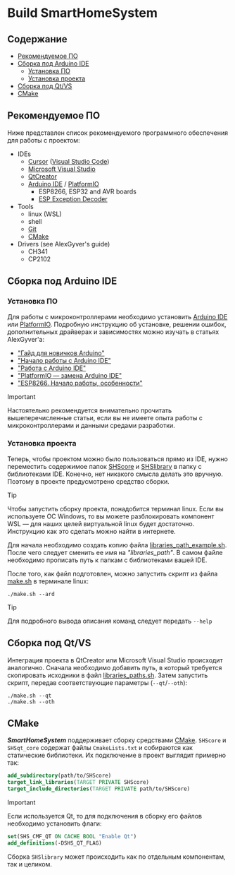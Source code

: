 
# Build SmartHomeSystem

## Содержание

- [Рекомендуемое ПО](#рекомендуемое-по)
- [Сборка под Arduino IDE](#сборка-под-arduino-ide)
  - [Установка ПО](#установка-по)
  - [Установка проекта](#установка-проекта)
- [Сборка под Qt/VS](#сборка-под-qtvs)
- [CMake](#cmake)

## Рекомендуемое ПО

Ниже представлен список рекомендуемого программного обеспечения для работы с проектом:

- IDEs
  - [Cursor](https://www.cursor.com) ([Visual Studio Code](https://code.visualstudio.com))
  - [Microsoft Visual Studio](https://visualstudio.microsoft.com/ru/)
  - [QtCreator](https://www.qt.io/product/development-tools)
  - [Arduino IDE](https://www.arduino.cc/en/software) / [PlatformIO](https://platformio.org)
    - ESP8266, ESP32 and AVR boards
    - [ESP Exception Decoder](https://github.com/dankeboy36/esp-exception-decoder)
- Tools
  - linux (WSL)
  - shell
  - [Git](https://git-scm.com)
  - [CMake](https://cmake.org)
- Drivers (see AlexGyver's guide)
  - CH341
  - CP2102

## Сборка под Arduino IDE

### Установка ПО

Для работы с микроконтроллерами необходимо установить [Arduino IDE](https://www.arduino.cc/en/software) или [PlatformIO](https://platformio.org). Подробную инструкцию об установке, решении ошибок, дополнительных драйверах и зависимостях можно изучать в статьях AlexGyver'a:

- ["Гайд для новичков Arduino"](https://alexgyver.ru/arduino-first/)
- ["Начало работы с Arduino IDE"](https://alexgyver.ru/lessons/before-start/)
- ["Работа с Arduino IDE"](https://alexgyver.ru/lessons/arduino-ide/)
- ["PlatformIO — замена Arduino IDE"](https://alexgyver.ru/platformio-замена-arduino-ide/)
- ["ESP8266. Начало работы, особенности"](https://alexgyver.ru/lessons/esp8266/)

> [!IMPORTANT]
> Настоятельно рекомендуется внимательно прочитать вышеперечисленные статьи, если вы не имеете опыта работы с микроконтроллерами и данными средами разработки.

### Установка проекта

Теперь, чтобы проектом можно было пользоваться прямо из IDE, нужно переместить содержимое папок [SHScore](../../src/SHScore/) и [SHSlibrary](../../src/SHSlibrary/) в папку с библиотеками IDE. Конечно, нет никакого смысла делать это вручную. Поэтому в проекте предусмотрено средство сборки.

> [!TIP]
> Чтобы запустить сборку проекта, понадобится терминал linux. Если вы используете ОС Windows, то вы можете разблокировать компонент WSL — для наших целей виртуальной linux будет достаточно. Инструкцию как это сделать можно найти в интернете.

Для начала необходимо создать копию файла [libraries_path_example.sh](../../src/libraries_path_example.sh). После чего следует сменить ее имя на _"libraries_path"_. В самом файле необходимо прописать путь к папкам с библиотеками вашей IDE.

После того, как файл подготовлен, можно запустить скрипт из файла [make.sh](../../src/make.sh) в терминале linux:

```shell
./make.sh --ard
```

> [!TIP]
> Для подробного вывода описания команд следует передать `--help`

## Сборка под Qt/VS

Интеграция проекта в QtCreator или Microsoft Visual Studio происходит аналогично. Сначала необходимо добавить путь, в который требуется скопировать исходники в файл [libraries_paths.sh](../../src/libraries_paths.sh). Затем запустить скрипт, передав соответствующие параметры (`--qt`/`--oth`):

```shell
./make.sh --qt
./make.sh --oth
```

## CMake

**_SmartHomeSystem_** поддерживает сборку средствами [CMake](https://cmake.org). `SHScore` и `SHSqt_core` содержат файлы `CmakeLists.txt` и собираются как статические библиотеки. Их подключение в проект выглядит примерно так:

```cmake
add_subdirectory(path/to/SHScore)
target_link_libraries(TARGET PRIVATE SHScore)
target_include_directories(TARGET PRIVATE path/to/SHScore)
```

> [!IMPORTANT]
> Если используется Qt, то для подключения в сборку его файлов необходимо установить флаги:
>
> ```cmake
> set(SHS_CMF_QT ON CACHE BOOL "Enable Qt")
> add_definitions(-DSHS_QT_FLAG)
>```

Сборка `SHSlibrary` может происходить как по отдельным компонентам, так и целиком.
